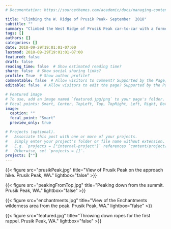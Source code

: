 ```yaml
---
# Documentation: https://sourcethemes.com/academic/docs/managing-content/

title: "Climbing the W. Ridge of Prusik Peak- September	 2018"
subtitle: ""
summary: "Climbed the West Ridge of Prusik Peak car-to-car with a former co-worker/current friend."
tags: []
authors: []
categories: []
date: 2018-09-29T19:01:01-07:00 	
lastmod: 2018-09-29T19:01:01-07:00 
featured: false
draft: false
reading_time: false  # Show estimated reading time?
share: false  # Show social sharing links?
profile: True  # Show author profile?
commentable: false  # Allow visitors to comment? Supported by the Page, Post, and Docs content types.
editable: false  # Allow visitors to edit the page? Supported by the Page, Post, and Docs content types.

# Featured image
# To use, add an image named `featured.jpg/png` to your page's folder.
# Focal points: Smart, Center, TopLeft, Top, TopRight, Left, Right, BottomLeft, Bottom, BottomRight.
image:
  caption: ""
  focal_point: "Smart"
  preview_only: true

# Projects (optional).
#   Associate this post with one or more of your projects.
#   Simply enter your project's folder or file name without extension.
#   E.g. `projects = ["internal-project"]` references `content/project/deep-learning/index.md`.
#   Otherwise, set `projects = []`.
projects: [""]
---
```

{{< figure src="prusikPeak.jpg" title="View of Prusik Peak on the approach hike. Prusik Peak, WA." lightbox="false" >}}

{{< figure src="peakingFromTop.jpg" title="Peaking down from the summit. Prusik Peak, WA." lightbox="false" >}}

{{< figure src="enchantments.jpg" title="View of the Enchantments wilderness area from the peak. Prusik Peak, WA." lightbox="false" >}}

{{< figure src="featured.jpg" title="Throwing down ropes for the first rappel. Prusik Peak, WA." lightbox="false" >}}

